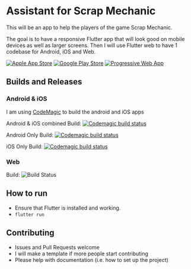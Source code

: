 # Assistant for Scrap Mechanic

This will be an app to help the players of the game Scrap Mechanic. 

The goal is to have a responsive Flutter app that will look good on mobile devices as well as larger screens. Then I will use Flutter web to have 1 codebase for Android, iOS and Web.

[![Apple App Store](https://github.com/AssistantSMS/App/blob/main/web/store-apple.png?raw=true)](https://apps.apple.com/us/app/id1519215611)
[![Google Play Store](https://github.com/AssistantSMS/App/blob/main/web/store-google.png?raw=true)](https://play.google.com/store/apps/details?id=com.kurtlourens.scrap_mechanic)
[![Progressive Web App](https://github.com/AssistantSMS/App/blob/main/web/store-web.png?raw=true)](https://scrapAssistant.com)

## Builds and Releases

### Android & iOS
I am using [CodeMagic](https://codemagic.io) to build the android and iOS apps

Android & iOS combined Build: [![Codemagic build status](https://api.codemagic.io/apps/5ee912bbed34a921a214116d/5ee912bbed34a921a214116c/status_badge.svg)](https://codemagic.io/apps/5ee912bbed34a921a214116d/5ee912bbed34a921a214116c/latest_build)

Android Only Build: [![Codemagic build status](https://api.codemagic.io/apps/5ee912bbed34a921a214116d/5ee912bbed34a921a214116c/status_badge.svg)](https://codemagic.io/apps/5ee912bbed34a921a214116d/5ee912bbed34a921a214116c/latest_build)

iOS Only Build: [![Codemagic build status](https://api.codemagic.io/apps/5ee912bbed34a921a214116d/5ef1121503ad6bc3b0540846/status_badge.svg)](https://codemagic.io/apps/5ee912bbed34a921a214116d/5ef1121503ad6bc3b0540846/latest_build)

### Web
Build: ![Build Status](https://dev.azure.com/khaoznet/Scrap%20Mechanic%20Assistant/_apis/build/status/AssistantSMS.App?branchName=main)

## How to run
 - Ensure that Flutter is installed and working.
 - `flutter run`

## Contributing
 - Issues and Pull Requests welcome
 - I will make a template if more people start contributing
 - Please help with documentation (i.e. how to set up the project)
